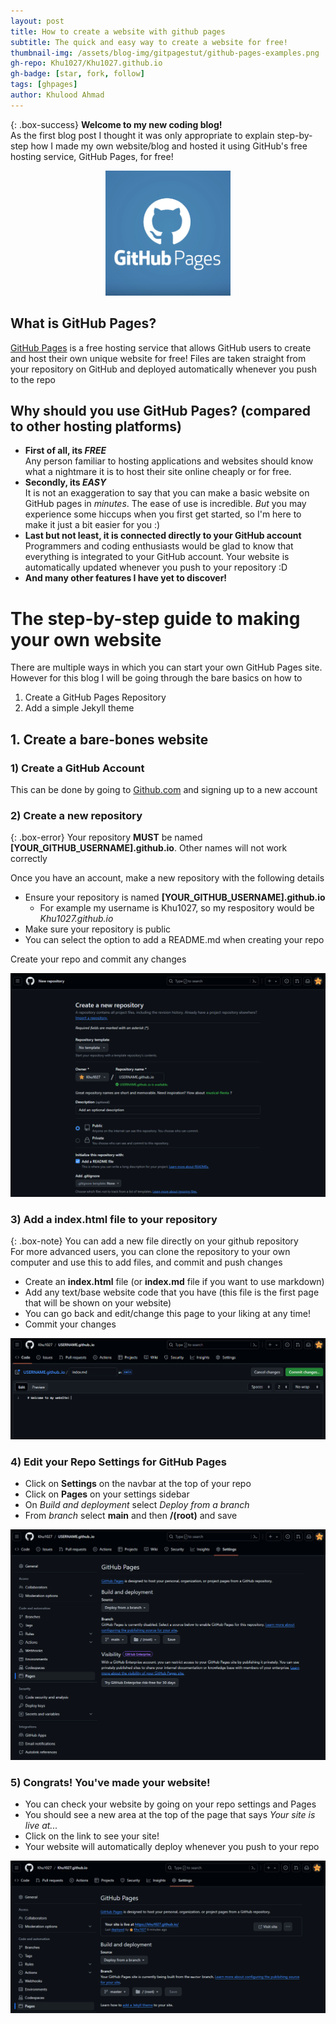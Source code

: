 ```yaml
---
layout: post
title: How to create a website with github pages
subtitle: The quick and easy way to create a website for free!
thumbnail-img: /assets/blog-img/gitpagestut/github-pages-examples.png
gh-repo: Khu1027/Khu1027.github.io
gh-badge: [star, fork, follow]
tags: [ghpages]
author: Khulood Ahmad
---
```


{: .box-success}
**Welcome to my new coding blog!** <br/>
As the first blog post I thought it was only appropriate to explain step-by-step how I made my own website/blog and hosted it using GitHub's free hosting service, GitHub Pages, for free!

<!-- ![GitHub Pages Logo](/assets/blog-img/gitpagestut/github-pages-examples.png) -->
<div style="text-align: center;">
    <img src="/assets/blog-img/gitpagestut/github-pages-examples.png" alt="GitHub Pages Logo" width="200"/>
</div>

## What is GitHub Pages?

[GitHub Pages](https://pages.github.com/) is a free hosting service that allows GitHub users to create and host their own unique website for free! Files are taken straight from your repository on GitHub and deployed automatically whenever you push to the repo

## Why should you use GitHub Pages? (compared to other hosting platforms)

- **First of all, its _FREE_** <br/>
    Any person familiar to hosting applications and websites should know what a nightmare it is to host their site online cheaply or for free. 
- **Secondly, its _EASY_** <br/>
    It is not an exaggeration to say that you can make a basic website on GitHub pages in _minutes_. The ease of use is incredible. _But_ you may experience some hiccups when you first get started, so I'm here to make it just a bit easier for you :)
- **Last but not least, it is connected directly to your GitHub account** <br/>
    Programmers and coding enthusiasts would be glad to know that everything is integrated to your GitHub account. Your website is automatically updated whenever you push to your repository :D
- **And many other features I have yet to discover!**

# The step-by-step guide to making your own website

There are multiple ways in which you can start your own GitHub Pages site.
However for this blog I will be going through the bare basics on how to 
1. Create a GitHub Pages Repository
2. Add a simple Jekyll theme

## 1. Create a bare-bones website

### 1) Create a GitHub Account

This can be done by going to [Github.com](https://github.com/) and signing up to a new account

### 2) Create a new repository

{: .box-error}
Your repository **MUST** be named **[YOUR_GITHUB_USERNAME].github.io**. Other names will not work correctly

Once you have an account, make a new repository with the following details <br/>
- Ensure your repository is named **[YOUR_GITHUB_USERNAME].github.io**
    - For example my username is Khu1027, so my respository would be _Khu1027.github.io_
- Make sure your repository is public
- You can select the option to add a README.md when creating your repo

Create your repo and commit any changes

![Create a Repository](/assets/blog-img/gitpagestut/git_new_pages.png)

### 3) Add a **index.html** file to your repository

{: .box-note}
You can add a new file directly on your github repository <br/>
For more advanced users, you can clone the repository to your own computer and use this to add files, and commit and push changes

- Create an **index.html** file (or **index.md** file if you want to use markdown)
- Add any text/base website code that you have (this file is the first page that will be shown on your website)
- You can go back and edit/change this page to your liking at any time!
- Commit your changes

![Create Index.md file](/assets/blog-img/gitpagestut/create_index_file.png)

### 4) Edit your Repo Settings for GitHub Pages

- Click on **Settings** on the navbar at the top of your repo
- Click on **Pages** on your settings sidebar
- On _Build and deployment_ select *Deploy from a branch*
- From _branch_ select **main** and then **/(root)** and save

![Edit Repository Settings](/assets/blog-img/gitpagestut/git_pages_settings.png)

### 5) Congrats! You've made your website!

- You can check your website by going on your repo settings and Pages
- You should see a new area at the top of the page that says _Your site is live at..._
- Click on the link to see your site!
- Your website will automatically deploy whenever you push to your repo

![GitHub pages live](/assets/blog-img/gitpagestut/git_page_live.png)